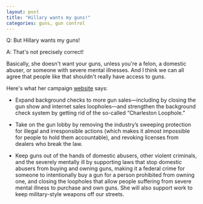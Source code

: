 ```yaml
---
layout: post
title: "Hillary wants my guns!"
categories: guns, gun control
---
```


Q: But Hillary wants my guns!


A: That's not precisely correct!

Basically, she doesn't want your guns, unless you're a felon, a
domestic abuser, or someone with severe mental illnesses. And I think
we can all agree that people like that shouldn't really have access to
guns.


Here's what her campaign [website](https://www.hillaryclinton.com/issues/gun-violence-prevention/) says:

* Expand background checks to more gun sales—including by closing the
gun show and internet sales loopholes—and strengthen the background
check system by getting rid of the so-called “Charleston Loophole.”

* Take on the gun lobby by removing the industry’s sweeping protection
for illegal and irresponsible actions (which makes it almost
impossible for people to hold them accountable), and revoking licenses
from dealers who break the law.

* Keep guns out of the hands of domestic abusers, other violent
criminals, and the severely mentally ill by supporting laws that stop
domestic abusers from buying and owning guns, making it a federal
crime for someone to intentionally buy a gun for a person prohibited
from owning one, and closing the loopholes that allow people suffering
from severe mental illness to purchase and own guns. She will also
support work to keep military-style weapons off our streets.
